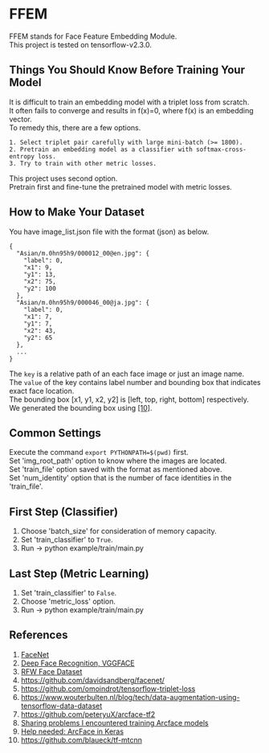 # FFEM  
FFEM stands for Face Feature Embedding Module.  
This project is tested on tensorflow-v2.3.0.  

## Things You Should Know Before Training Your Model
It is difficult to train an embedding model with a triplet loss from scratch.  
It often fails to converge and results in f(x)=0, where f(x) is an embedding vector.  
To remedy this, there are a few options.  
```
1. Select triplet pair carefully with large mini-batch (>= 1800).
2. Pretrain an embedding model as a classifier with softmax-cross-entropy loss.
3. Try to train with other metric losses.
```
This project uses second option.  
Pretrain first and fine-tune the pretrained model with metric losses.  

## How to Make Your Dataset
You have image_list.json file with the format (json) as below.  
```
{
  "Asian/m.0hn95h9/000012_00@en.jpg": {
    "label": 0,
    "x1": 9,
    "y1": 13,
    "x2": 75,
    "y2": 100
  },
  "Asian/m.0hn95h9/000046_00@ja.jpg": {
    "label": 0,
    "x1": 7,
    "y1": 7,
    "x2": 43,
    "y2": 65
  },
  ...
}
```
The `key` is a relative path of an each face image or just an image name.  
The `value` of the key contains label number and bounding box that indicates exact face location.  
The bounding box [x1, y1, x2, y2] is [left, top, right, bottom] respectively.  
We generated the bounding box using [[10]](https://github.com/blaueck/tf-mtcnn).  

## Common Settings
Execute the command `export PYTHONPATH=$(pwd)` first.  
Set 'img_root_path' option to know where the images are located.  
Set 'train_file' option saved with the format as mentioned above.  
Set 'num_identity' option that is the number of face identities in the 'train_file'.  

## First Step (Classifier)
1. Choose 'batch_size' for consideration of memory capacity.  
2. Set 'train_classifier' to `True`.  
3. Run -> python example/train/main.py  

## Last Step (Metric Learning)
1. Set 'train_classifier' to `False`.  
2. Choose 'metric_loss' option.  
3. Run -> python example/train/main.py  

## References
1. [FaceNet](https://arxiv.org/pdf/1503.03832.pdf)
2. [Deep Face Recognition, VGGFACE](https://www.robots.ox.ac.uk/~vgg/publications/2015/Parkhi15/parkhi15.pdf)
3. [RFW Face Dataset](http://www.whdeng.cn/RFW/index.html)
4. https://github.com/davidsandberg/facenet/
5. https://github.com/omoindrot/tensorflow-triplet-loss
6. https://www.wouterbulten.nl/blog/tech/data-augmentation-using-tensorflow-data-dataset
7. https://github.com/peteryuX/arcface-tf2
8. [Sharing problems I encountered training Arcface models](https://www.kaggle.com/c/recursion-cellular-image-classification/discussion/109987)
9. [Help needed: ArcFace in Keras](https://www.reddit.com/r/deeplearning/comments/cg1kev/help_needed_arcface_in_keras)
10. https://github.com/blaueck/tf-mtcnn

